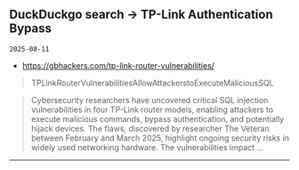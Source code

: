 ## DuckDuckgo search -> TP-Link Authentication Bypass
`2025-08-11`

* https://gbhackers.com/tp-link-router-vulnerabilities/

<blockquote>
 TPLinkRouterVulnerabilitiesAllowAttackerstoExecuteMaliciousSQL
</blockquote>
<blockquote>
Cybersecurity researchers have uncovered critical SQL injection vulnerabilities in four TP-Link router models, enabling attackers to execute malicious commands, bypass authentication, and potentially hijack devices. The flaws, discovered by researcher The Veteran between February and March 2025, highlight ongoing security risks in widely used networking hardware. The vulnerabilities impact ...
</blockquote>

---

